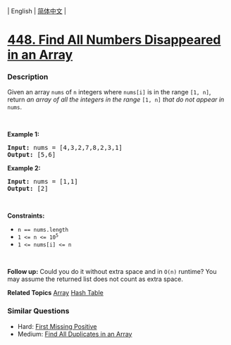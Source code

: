 | English | [简体中文](README.md) |

# [448. Find All Numbers Disappeared in an Array](https://leetcode-cn.com/problems/find-all-numbers-disappeared-in-an-array)
 ### Description
<p>Given an array <code>nums</code> of <code>n</code> integers where <code>nums[i]</code> is in the range <code>[1, n]</code>, return <em>an array of all the integers in the range</em> <code>[1, n]</code> <em>that do not appear in</em> <code>nums</code>.</p>

<p>&nbsp;</p>
<p><strong>Example 1:</strong></p>
<pre><strong>Input:</strong> nums = [4,3,2,7,8,2,3,1]
<strong>Output:</strong> [5,6]
</pre><p><strong>Example 2:</strong></p>
<pre><strong>Input:</strong> nums = [1,1]
<strong>Output:</strong> [2]
</pre>
<p>&nbsp;</p>
<p><strong>Constraints:</strong></p>

<ul>
	<li><code>n == nums.length</code></li>
	<li><code>1 &lt;= n &lt;= 10<sup>5</sup></code></li>
	<li><code>1 &lt;= nums[i] &lt;= n</code></li>
</ul>

<p>&nbsp;</p>
<p><strong>Follow up:</strong> Could you do it without extra space and in <code>O(n)</code> runtime? You may assume the returned list does not count as extra space.</p>

**Related Topics**  [Array](https://leetcode-cn.com/tag/array) [Hash Table](https://leetcode-cn.com/tag/hash-table) 

### Similar Questions
 - Hard:	[First Missing Positive](https://leetcode-cn.com/problems/first-missing-positive) 
 - Medium:	[Find All Duplicates in an Array](https://leetcode-cn.com/problems/find-all-duplicates-in-an-array) 
